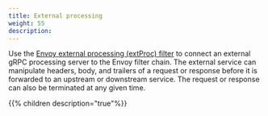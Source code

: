 ```yaml
---
title: External processing
weight: 55
description: 
---
```


Use the [Envoy external processing (extProc) filter](https://www.envoyproxy.io/docs/envoy/latest/configuration/http/http_filters/ext_proc_filter) to connect an external gRPC processing server to the Envoy filter chain. The external service can manipulate headers, body, and trailers of a request or response before it is forwarded to an upstream or downstream service. The request or response can also be terminated at any given time.

{{% children description="true"%}}

